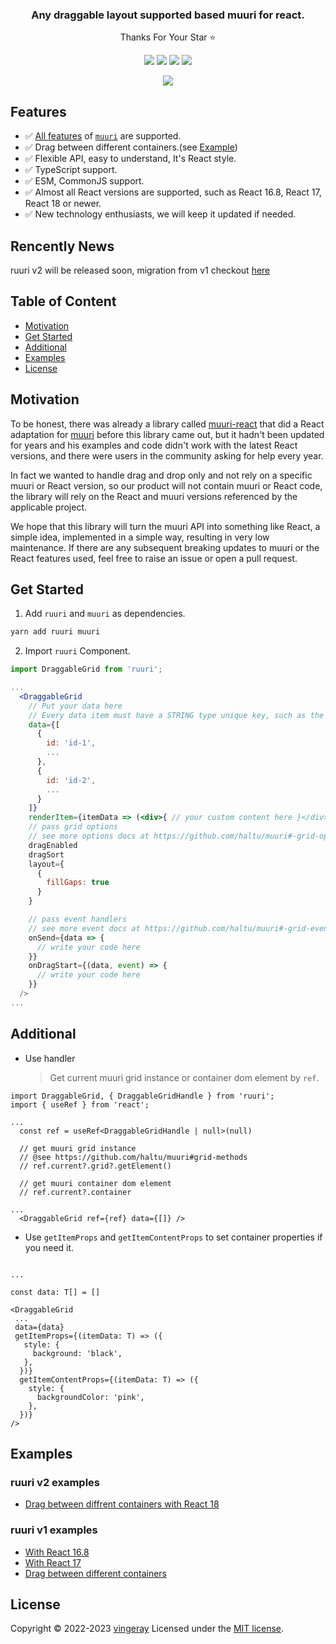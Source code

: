 <h3 align="center">Any draggable layout supported based muuri for react.</h3>

<p align="center">Thanks For Your Star ⭐️</p>

<p align="center">
  <img src="https://badgen.net/npm/types/tslib" />
  <img src="https://badgen.net/npm/v/ruuri" />
  <img src="https://badgen.net/npm/dm/ruuri" />
  <a href="https://openbase.com/js/ruuri?utm_source=embedded&utm_medium=badge&utm_campaign=rate-badge">
    <img src="https://badges.openbase.com/js/rating/ruuri.svg?token=61xZVs6+HDgwhr3rKasOf9EW+xOZiVq/VYZPuBrn6po=" />
  </a>
  
</p>

<p align="center">
  <img src="https://user-images.githubusercontent.com/19839331/181693587-7e0f62f6-11d9-4a34-826d-06caf6dde6ed.gif" />
</p>

## Features

- ✅ [All features](https://github.com/haltu/muuri#:~:text=on%20the%20website.-,Features,-Fully%20customizable%20layout) of [`muuri`](https://github.com/haltu/muuri) are supported.
- ✅ Drag between different containers.(see [Example](#examples))
- ✅ Flexible API, easy to understand, It's React style.
- ✅ TypeScript support.
- ✅ ESM, CommonJS support.
- ✅ Almost all React versions are supported, such as React 16.8, React 17, React 18 or newer.
- ✅ New technology enthusiasts, we will keep it updated if needed.

## Rencently News

ruuri v2 will be released soon, migration from v1 checkout [here](./CHANGELOG.md)

## Table of Content

- [Motivation](#motivation)
- [Get Started](#get-started)
- [Additional](#additional)
- [Examples](#examples)
- [License](#license)

## Motivation

To be honest, there was already a library called [muuri-react](https://github.com/paol-imi/muuri-react) that did a React adaptation for [muuri](https://github.com/haltu/muuri) before this library came out, but it hadn't been updated for years and his examples and code didn't work with the latest React versions, and there were users in the community asking for help every year.

In fact we wanted to handle drag and drop only and not rely on a specific muuri or React version, so our product will not contain muuri or React code, the library will rely on the React and muuri versions referenced by the applicable project.

We hope that this library will turn the muuri API into something like React, a simple idea, implemented in a simple way, resulting in very low maintenance. If there are any subsequent breaking updates to muuri or the React features used, feel free to raise an issue or open a pull request.

## Get Started

1. Add `ruuri` and `muuri` as dependencies.

```bash
yarn add ruuri muuri
```

2. Import `ruuri` Component.

```jsx
import DraggableGrid from 'ruuri';

...
  <DraggableGrid
    // Put your data here
    // Every data item must have a STRING type unique key, such as the id field in data below.
    data={[
      {
        id: 'id-1',
        ...
      },
      {
        id: 'id-2',
        ...
      }
    ]}
    renderItem={itemData => (<div>{ // your custom content here }</div>)}
    // pass grid options
    // see more options docs at https://github.com/haltu/muuri#-grid-options
    dragEnabled
    dragSort
    layout={
      {
        fillGaps: true
      }
    }

    // pass event handlers
    // see more event docs at https://github.com/haltu/muuri#-grid-events
    onSend={data => {
      // write your code here
    }}
    onDragStart={(data, event) => {
      // write your code here
    }}
  />
...
```

## Additional

- Use handler
  > Get current muuri grid instance or container dom element by `ref`.

```tsx
import DraggableGrid, { DraggableGridHandle } from 'ruuri';
import { useRef } from 'react';

...
  const ref = useRef<DraggableGridHandle | null>(null)

  // get muuri grid instance
  // @see https://github.com/haltu/muuri#grid-methods
  // ref.current?.grid?.getElement()

  // get muuri container dom element
  // ref.current?.container

...
  <DraggableGrid ref={ref} data={[]} />
```

- Use `getItemProps` and `getItemContentProps` to set container properties if you need it.
```tsx

...

const data: T[] = []

<DraggableGrid
 ...
 data={data}
 getItemProps={(itemData: T) => ({
   style: {
     background: 'black',
   },
  })}
  getItemContentProps={(itemData: T) => ({
    style: {
      backgroundColor: 'pink',
    },
  })}
/>
```

## Examples

### ruuri v2 examples

- [Drag between diffrent containers with React 18](https://codesandbox.io/s/drag-between-grids-v2-3jvvnr?file=/src/App.js)

### ruuri v1 examples

- [With React 16.8](https://codesandbox.io/s/react-16-8-sxds98)
- [With React 17](https://codesandbox.io/s/ruuri-on-react17-pf1px5)
- [Drag between different containers](https://codesandbox.io/s/drag-between-grids-vxmu62)

## License

Copyright © 2022-2023 [vingeray](https://github.com/vingeraycn) Licensed under the [MIT license](https://github.com/vingeraycn/ruuri/blob/main/LICENSE).
